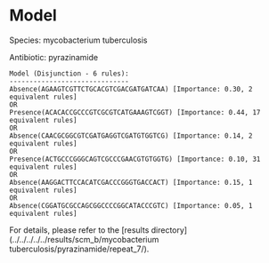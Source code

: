 
# Model

Species: mycobacterium tuberculosis

Antibiotic: pyrazinamide

```
Model (Disjunction - 6 rules):
------------------------------
Absence(AGAAGTCGTTCTGCACGTCGACGATGATCAA) [Importance: 0.30, 2 equivalent rules]
OR
Presence(ACACACCGCCCGTCGCGTCATGAAAGTCGGT) [Importance: 0.44, 17 equivalent rules]
OR
Absence(CAACGCGGCGTCGATGAGGTCGATGTGGTCG) [Importance: 0.14, 2 equivalent rules]
OR
Presence(ACTGCCCGGGCAGTCGCCCGAACGTGTGGTG) [Importance: 0.10, 31 equivalent rules]
OR
Absence(AAGGACTTCCACATCGACCCGGGTGACCACT) [Importance: 0.15, 1 equivalent rules]
OR
Absence(CGGATGCGCCAGCGGCCCCGGCATACCCGTC) [Importance: 0.05, 1 equivalent rules]

```

For details, please refer to the [results directory](../../../../../results/scm_b/mycobacterium tuberculosis/pyrazinamide/repeat_7/).

